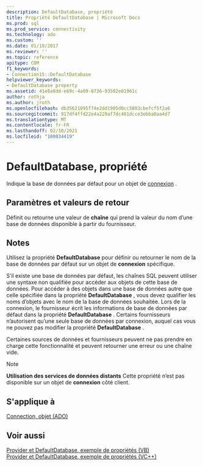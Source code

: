 ```yaml
---
description: DefaultDatabase, propriété
title: Propriété DefaultDatabase | Microsoft Docs
ms.prod: sql
ms.prod_service: connectivity
ms.technology: ado
ms.custom: ''
ms.date: 01/19/2017
ms.reviewer: ''
ms.topic: reference
apitype: COM
f1_keywords:
- Connection15::DefaultDatabase
helpviewer_keywords:
- DefaultDatabase property
ms.assetid: 41e8a8dd-e69c-4a09-8736-93502e01961c
author: rothja
ms.author: jroth
ms.openlocfilehash: db35621095f74e2dd1905d0cc5803cbefcf5f2a6
ms.sourcegitcommit: 917df4ffd22e4a229af7dc481dcce3ebba0aa4d7
ms.translationtype: MT
ms.contentlocale: fr-FR
ms.lasthandoff: 02/10/2021
ms.locfileid: "100034419"
---
```

# <a name="defaultdatabase-property"></a>DefaultDatabase, propriété
Indique la base de données par défaut pour un objet de [connexion](../../../ado/reference/ado-api/connection-object-ado.md) .  
  
## <a name="settings-and-return-values"></a>Paramètres et valeurs de retour  
 Définit ou retourne une valeur de **chaîne** qui prend la valeur du nom d’une base de données disponible à partir du fournisseur.  
  
## <a name="remarks"></a>Notes  
 Utilisez la propriété **DefaultDatabase** pour définir ou retourner le nom de la base de données par défaut sur un objet de **connexion** spécifique.  
  
 S’il existe une base de données par défaut, les chaînes SQL peuvent utiliser une syntaxe non qualifiée pour accéder aux objets de cette base de données. Pour accéder à des objets dans une base de données autre que celle spécifiée dans la propriété **DefaultDatabase** , vous devez qualifier les noms d’objets avec le nom de la base de données souhaitée. Lors de la connexion, le fournisseur écrit les informations de base de données par défaut dans la propriété **DefaultDatabase** . Certains fournisseurs n’autorisent qu’une seule base de données par connexion, auquel cas vous ne pouvez pas modifier la propriété **DefaultDatabase** .  
  
 Certaines sources de données et fournisseurs peuvent ne pas prendre en charge cette fonctionnalité et peuvent retourner une erreur ou une chaîne vide.  
  
> [!NOTE]
>  **Utilisation des services de données distants** Cette propriété n’est pas disponible sur un objet de **connexion** côté client.  
  
## <a name="applies-to"></a>S'applique à  
 [Connection, objet (ADO)](../../../ado/reference/ado-api/connection-object-ado.md)  
  
## <a name="see-also"></a>Voir aussi  
 [Provider et DefaultDatabase, exemple de propriétés (VB)](../../../ado/reference/ado-api/provider-and-defaultdatabase-properties-example-vb.md)   
 [Provider et DefaultDatabase, exemple de propriétés (VC++)](../../../ado/reference/ado-api/provider-and-defaultdatabase-properties-example-vc.md)   
